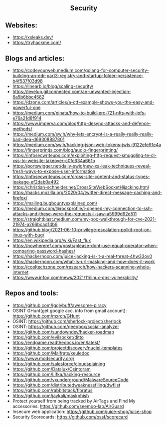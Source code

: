<h2 align="center">Security</h2>

## Websites:

- https://xsleaks.dev/
- https://tryhackme.com/

## Blogs and articles:

- https://codeyourweb.medium.com/golang-for-computer-security-building-an-edr-part3-registry-and-startup-folder-persistence-b4f537f03d98
- https://linearb.io/blog/scaling-security/
- https://levelup.gitconnected.com/an-unwanted-injection-6a5b6bbc4582
- https://dzone.com/articles/a-ctf-example-shows-you-the-easy-and-powerful-one
- https://medium.com/pinata/how-to-build-erc-721-nfts-with-ipfs-e76a21d8f914
- https://www.imperva.com/blog/http-desync-attacks-and-defence-methods/
- https://medium.com/swlh/why-lets-encrypt-is-a-really-really-really-bad-idea-d69308887801
- https://medium.com/swlh/hacking-json-web-tokens-jwts-9122efe91e4a
- https://fingerprintjs.com/blog/audio-fingerprinting/
- https://infosecwriteups.com/exploiting-http-request-smuggling-te-cl-xss-to-website-takeover-c0fc634a661b
- https://portswigger.net/daily-swig/new-xs-leak-techniques-reveal-fresh-ways-to-expose-user-information
- https://infosecwriteups.com/cross-site-content-and-status-types-leakage-ef2dab0a492
- https://christian-schneider.net/CrossSiteWebSocketHijacking.html
- https://hacks.mozilla.org/2020/04/twitter-direct-message-caching-and-firefox/
- https://mailing.bugbountyexplained.com/
- https://medium.com/@rockprofile/i-opened-my-connection-to-ssh-attacks-and-these-were-the-requests-i-saw-a5999d62e511
- https://straightblast.medium.com/my-poc-walkthrough-for-cve-2021-21974-a266bcad14b9
- https://github.blog/2021-06-10-privilege-escalation-polkit-root-on-linux-with-bug/
- https://en.wikipedia.org/wiki/Fast_flux
- https://nowhereref.com/posts/please-dont-use-equal-operator-when-comparing-password-hashes/
- https://hackernoon.com/juice-jacking-is-it-a-real-threat-4hw33ov0
- https://hackernoon.com/what-is-url-masking-and-how-does-it-work
- https://cooltechzone.com/research/how-hackers-scanning-whole-internet
- https://www.infoq.com/news/2021/11/linux-dns-vulnerability/

## Repos and tools:

- https://github.com/Igglybuff/awesome-piracy
- OSINT GHunt(get google acc. info from gmail account): https://github.com/mxrch/GHunt
- OSINT: https://github.com/sherlock-project/sherlock
- OSINT: https://github.com/qeeqbox/social-analyzer
- https://github.com/sundowndev/hacker-roadmap
- https://github.com/evilsocket/ditto
- https://endgame.readthedocs.io/en/latest/
- https://github.com/projectdiscovery/nuclei-templates
- https://github.com/Malfrats/xeuledoc
- https://www.modsecurity.org/
- https://github.com/salesforce/cloudsplaining
- https://github.com/Datalux/Osintgram
- https://github.com/Lifka/hacking-resource
- https://github.com/vxunderground/MalwareSourceCode
- https://github.com/distributedweaknessfiling/dwflist
- https://github.com/rabbitstack/fibratus
- https://github.com/jaykali/maskphish
- Protect yourself from being tracked by AirTags and Find My accessories: https://github.com/seemoo-lab/AirGuard
- Insecure web application: https://github.com/juice-shop/juice-shop
- Security Scorecards: https://github.com/ossf/scorecard

